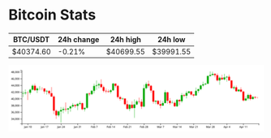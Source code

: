 # Bitcoin Stats

BTC/USDT|24h change|24h high|24h low|
|---|---|---|---|
|$40374.60|-0.21%|$40699.55|$39991.55|

<img src="./chart.svg">

